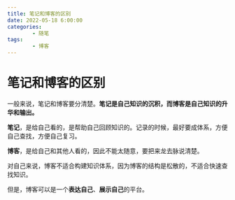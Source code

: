 ```yaml
---
title: 笔记和博客的区别
date: 2022-05-18 6:00:00
categories:
        - 随笔
tags:
        - 博客
---
```


# 笔记和博客的区别

一般来说，笔记和博客要分清楚。**笔记是自己知识的沉积，而博客是自己知识的升华和输出。**

**笔记**，是给自己看的，是帮助自己回顾知识的。记录的时候，最好要成体系，方便自己查找，方便自己复习。

**博客**，是给自己和其他人看的，因此不能太随意，要把来龙去脉说清楚。

对自己来说，博客不适合构建知识体系，因为博客的结构是松散的，不适合快速查找知识。

但是，博客可以是一个**表达自己**、**展示自己**的平台。

